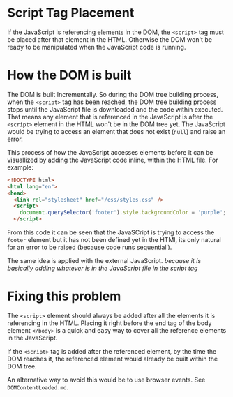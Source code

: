 # Script Tag Placement

If the JavaScript is referencing elements in the DOM, the `<script>` tag must be placed after  that element in the HTML. Otherwise the DOM won't be ready to be manipulated when the JavaScript code is running.


# How the DOM is built

The DOM is built Incrementally. So during the DOM tree building process, when the `<script>` tag has been reached, the DOM tree building process stops until the JavaScript file is downloaded and the code within executed. That means any element that is referenced in the JavaScript is after the `<script>` element in the HTML won't be in the DOM tree yet. The JavaScript would be trying to access an element that does not exist (`null`) and raise an error.

This process of how the JavaScript accesses elements before it can be visuallized by adding the JavaScript code inline, within the HTML file. For example:


```html
<!DOCTYPE html>
<html lang="en">
<head>
  <link rel="stylesheet" href="/css/styles.css" />
  <script>
    document.querySelector('footer').style.backgroundColor = 'purple';
  </script>
```

From this code it can be seen that the JavaSCript is trying to access the `footer` element but it has not been defined yet in the HTMl, its only natural for an error to be raised (because code runs sequentiall).

The same idea is applied with the external JavaScript. *because it is basically adding whatever is in the JavaScript file in the script tag*

# Fixing this problem

The `<script>` element should always be added after all the elements it is referencing in the HTML. Placing it right before the end tag of the body element `</body>` is a quick and easy way to cover all the reference elements in the JavaScript.

If the `<script>` tag is added after the referenced element, by the time the DOM reaches it, the referenced element would already be built within the DOM tree.


An alternative way to avoid this would be to use browser events. See `DOMContentLoaded.md`.
